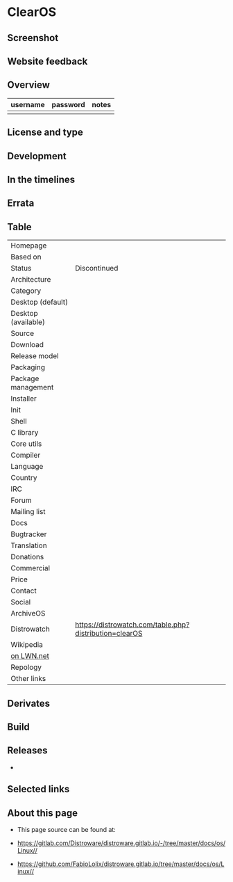 # ClearOS

## Screenshot


## Website feedback


## Overview


| username | password | notes |
|----------|----------|-------|
|  |  |  |


## License and type



## Development



## In the timelines



## Errata



## Table

|                       |  |
|-----------------------|--|
| Homepage              |  |
| Based on              |  |
| Status                | Discontinued |
| Architecture          |  |
| Category              |  |
| Desktop (default)     |  |
| Desktop (available)   |  |
| Source                |  |
| Download              |  |
| Release model         |  |
| Packaging             |  |
| Package management    |  |
| Installer             |  |
| Init                  |  |
| Shell                 |  |
| C library             |  |
| Core utils            |  |
| Compiler              |  |
| Language              |  |
| Country               |  |
| IRC                   |  |
| Forum                 |  |
| Mailing list          |  |
| Docs                  |  |
| Bugtracker            |  |
| Translation           |  |
| Donations             |  |
| Commercial            |  |
| Price                 |  |
| Contact               |  |
| Social                | <br> |
| ArchiveOS             |  |
| Distrowatch           | <https://distrowatch.com/table.php?distribution=clearOS> |
| Wikipedia             |  |
| [on LWN.net](https://lwn.net/Distributions/) |  |
| Repology              |  |
| Other links           | <br> |


## Derivates



## Build



## Releases

* 


## Selected links



## About this page

* This page source can be found at:

* <https://gitlab.com/Distroware/distroware.gitlab.io/-/tree/master/docs/os/Linux//>
* <https://github.com/FabioLolix/distroware.gitlab.io/tree/master/docs/os/Linux//>